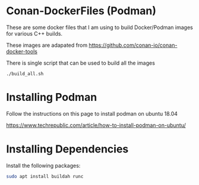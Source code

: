 # Conan-DockerFiles (Podman)

These are some docker files that I am using to build Docker/Podman images for various C++ builds.

These images are adapated from https://github.com/conan-io/conan-docker-tools

There is single script that can be used to build all the images

```
./build_all.sh
```

# Installing Podman
Follow the instructions on this page to install podman on ubuntu 18.04
  
https://www.techrepublic.com/article/how-to-install-podman-on-ubuntu/

# Installing Dependencies

Install the following packages:

```bash
sudo apt install buildah runc
```
